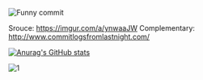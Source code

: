 
![Funny commit](https://i.imgur.com/cyV9LPo.png)

Srouce: https://imgur.com/a/ynwaaJW
Complementary: http://www.commitlogsfromlastnight.com/

[![Anurag's GitHub stats](https://github-readme-stats.vercel.app/api?username=EtienneBerube&show_icons=true&theme=radical)](https://github.com/anuraghazra/github-readme-stats)

![1](https://github-readme-stats.vercel.app/api/top-langs/?username=EtienneBerube&theme=blue-green)

